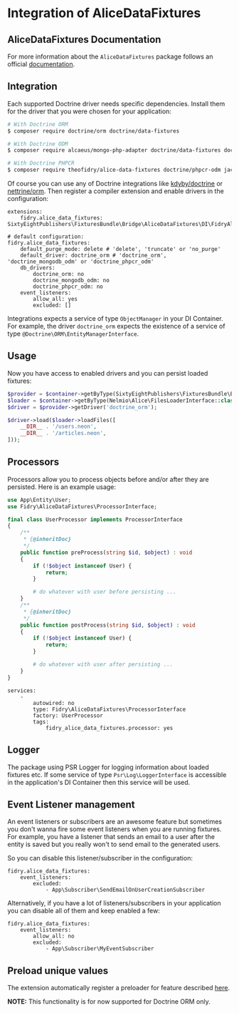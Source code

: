 # Integration of AliceDataFixtures

## AliceDataFixtures Documentation

For more information about the `AliceDataFixtures` package follows an official [documentation](https://github.com/theofidry/AliceDataFixtures/blob/master/README.md).

## Integration

Each supported Doctrine driver needs specific dependencies. Install them for the driver that you were chosen for your application:

```bash
# With Doctrine ORM
$ composer require doctrine/orm doctrine/data-fixtures

# With Doctrine ODM
$ composer require alcaeus/mongo-php-adapter doctrine/data-fixtures doctrine/mongodb-odm

# With Doctrine PHPCR
$ composer require theofidry/alice-data-fixtures doctrine/phpcr-odm jackalope/jackalope-doctrine-dbal
```

Of course you can use any of Doctrine integrations like [kdyby/doctrine](https://github.com/Kdyby/Doctrine) or [nettrine/orm](https://github.com/nettrine/orm).
Then register a compiler extension and enable drivers in the configuration:

```neon
extensions:
	fidry.alice_data_fixtures: SixtyEightPublishers\FixturesBundle\Bridge\AliceDataFixtures\DI\FidryAliceDataFixturesExtension

# default configuration:
fidry.alice_data_fixtures:
	default_purge_mode: delete # 'delete', 'truncate' or 'no_purge'
	default_driver: doctrine_orm # 'doctrine_orm', 'doctrine_mongodb_odm' or 'doctrine_phpcr_odm'
	db_drivers:
		doctrine_orm: no
		doctrine_mongodb_odm: no
		doctrine_phpcr_odm: no
	event_listeners:
		allow_all: yes
		excluded: []
```

Integrations expects a service of type `ObjectManager` in your DI Container. For example, the driver `doctrine_orm` expects the existence of a service of type `@Doctrine\ORM\EntityManagerInterface`.

## Usage

Now you have access to enabled drivers and you can persist loaded fixtures:

```php
$provider = $container->getByType(SixtyEightPublishers\FixturesBundle\Bridge\AliceDataFixtures\Driver\DriverProviderInterface::class);
$loader = $container->getByType(Nelmio\Alice\FilesLoaderInterface::class);
$driver = $provider->getDriver('doctrine_orm');

$driver->load($loader->loadFiles([
    __DIR__ . '/users.neon',
    __DIR__ . '/articles.neon',
]));
```

## Processors

Processors allow you to process objects before and/or after they are persisted. Here is an example usage: 

```php
use App\Entity\User;
use Fidry\AliceDataFixtures\ProcessorInterface;

final class UserProcessor implements ProcessorInterface
{
    /**
     * {@inheritDoc}
     */
    public function preProcess(string $id, $object) : void
    {
        if (!$object instanceof User) {
            return;
        }

        # do whatever with user before persisting ...
    }
    /**
     * {@inheritDoc}
     */
    public function postProcess(string $id, $object) : void
    {
        if (!$object instanceof User) {
            return;
        }

        # do whatever with user after persisting ...
    }
}
```

```neon
services:
	-
		autowired: no
		type: Fidry\AliceDataFixtures\ProcessorInterface
		factory: UserProcessor
		tags:
			fidry_alice_data_fixtures.processor: yes
```

## Logger

The package using PSR Logger for logging information about loaded fixtures etc. 
If some service of type `Psr\Log\LoggerInterface` is accessible in the application's DI Container then this service will be used.

## Event Listener management

An event listeners or subscribers are an awesome feature but sometimes you don't wanna fire some event listeners when you are running fixtures.
For example, you have a listener that sends an email to a user after the entity is saved but you really won't to send email to the generated users.

So you can disable this listener/subscriber in the configuration:

```neon
fidry.alice_data_fixtures:
	event_listeners:
		excluded: 
			- App\Subscriber\SendEmailOnUserCreationSubscriber
```

Alternatively, if you have a lot of listeners/subscribers in your application you can disable all of them and keep enabled a few:

```neon
fidry.alice_data_fixtures:
	event_listeners:
		allow_all: no
		excluded: 
			- App\Subscriber\MyEventSubscriber
```

## Preload unique values

The extension automatically register a preloader for feature described [here](alice.md#preload-unique-values).

**NOTE:** This functionality is for now supported for Doctrine ORM only.
